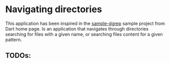 # Navigating directories

This application has been inspired in the [sample-dgrep] sample project from
Dart home page. Is an application that navigates through directories searching
for files with a given name, or searching files content for a given pattern.


TODOs:
- 



[sample-dgrep]: https://github.com/dart-lang/sample-dgrep
